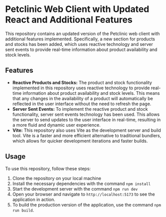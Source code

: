 # Petclinic Web Client with Updated React and Additional Features

This repository contains an updated version of the Petclinic web client with additional features implemented. Specifically, a new section for products and stocks has been added, which uses reactive technology and server sent events to provide real-time information about product availability and stock levels.

## Features
- **Reactive Products and Stocks:** The product and stock functionality implemented in this repository uses reactive technology to provide real-time information about product availability and stock levels. This means that any changes in the availability of a product will automatically be reflected in the user interface without the need to refresh the page.
- **Server Sent Events:** To implement the reactive product and stock functionality, server sent events technology has been used. This allows the server to send updates to the user interface in real-time, resulting in a more fluid and dynamic user experience.
- **Vite:** This repository also uses Vite as the development server and build tool. Vite is a faster and more efficient alternative to traditional bundlers, which allows for quicker development iterations and faster builds.

## Usage

To use this repository, follow these steps:

1. Clone the repository on your local machine
2. Install the necessary dependencies with the command `npm install`
3. Start the development server with the command `npm run dev`
4. Open your browser and navigate to `http://localhost:5173` to see the application in action.
5. To build the production version of the application, use the command `npm run build`.
